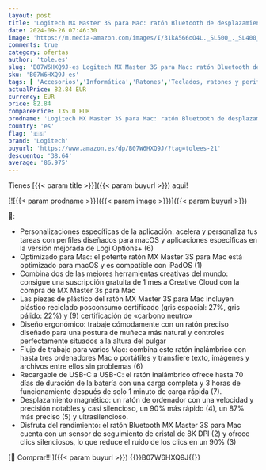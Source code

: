 ```yaml
---
layout: post
title: 'Logitech MX Master 3S para Mac: ratón Bluetooth de desplazamiento ultrarrápido  ergonómico  8K DPI  seguimiento de cristales  clics silenciosos  USB-C  Apple  iPad  gris pálido'
date: 2024-09-26 07:46:30
image: 'https://m.media-amazon.com/images/I/31kA566oO4L._SL500_._SL400_.jpg'
comments: true
category: ofertas
author: 'tole.es'
slug: 'B07W6HXQ9J-es Logitech MX Master 3S para Mac: ratón Bluetooth de...'
sku: 'B07W6HXQ9J-es'
tags: [ 'Accesorios','Informática','Ratones','Teclados, ratones y periféricos de entrada','apple','ipad','logitech','🇪🇸', ]
actualPrice: 82.84 EUR
currency: EUR
price: 82.84
comparePrice: 135.0 EUR
prodname: 'Logitech MX Master 3S para Mac: ratón Bluetooth de desplazamiento ultrarrápido  ergonómico  8K DPI  seguimiento de cristales  clics silenciosos  USB-C  Apple  iPad  gris pálido'
country: 'es'
flag: '🇪🇸'
brand: 'Logitech'
buyurl: 'https://www.amazon.es/dp/B07W6HXQ9J/?tag=tolees-21'
descuento: '38.64'
average: '86.975'
---
```


Tienes [{{< param title >}}]({{< param buyurl >}}) aqui!

[![{{< param prodname >}}]({{< param image >}})]({{< param buyurl >}})

🔎:

- Personalizaciones específicas de la aplicación: acelera y personaliza tus tareas con perfiles diseñados para macOS y aplicaciones específicas en la versión mejorada de Logi Options+ (6)
- Optimizado para Mac: el potente ratón MX Master 3S para Mac está optimizado para macOS y es compatible con iPadOS (1)
- Combina dos de las mejores herramientas creativas del mundo: consigue una suscripción gratuita de 1 mes a Creative Cloud con la compra de MX Master 3s para Mac
- Las piezas de plástico del ratón MX Master 3S para Mac incluyen plástico reciclado posconsumo certificado (gris espacial: 27%, gris pálido: 22%) y (9) certificación de «carbono neutro»
- Diseño ergonómico: trabaje cómodamente con un ratón preciso diseñado para una postura de muñeca más natural y controles perfectamente situados a la altura del pulgar
- Flujo de trabajo para varios Mac: combina este ratón inalámbrico con hasta tres ordenadores Mac o portátiles y transfiere texto, imágenes y archivos entre ellos sin problemas (6)
- Recargable de USB-C a USB-C: el ratón inalámbrico ofrece hasta 70 días de duración de la batería con una carga completa y 3 horas de funcionamiento después de solo 1 minuto de carga rápida (7).
- Desplazamiento magnético: un ratón de ordenador con una velocidad y precisión notables y casi silencioso, un 90% más rápido (4), un 87% más preciso (5) y ultrasilencioso.
- Disfruta del rendimiento: el ratón Bluetooth MX Master 3S para Mac cuenta con un sensor de seguimiento de cristal de 8K DPI (2) y ofrece clics silenciosos, lo que reduce el ruido de los clics en un 90% (3)

[🛒 Comprar!!!]({{< param buyurl >}})
{{<world>}}B07W6HXQ9J{{</world>}}
